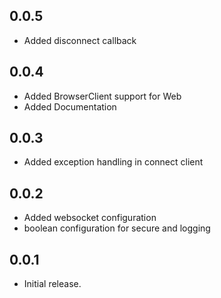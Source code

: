 ## 0.0.5

- Added disconnect callback

## 0.0.4

- Added BrowserClient support for Web
- Added Documentation

## 0.0.3

- Added exception handling in connect client

## 0.0.2

- Added websocket configuration
- boolean configuration for secure and logging

## 0.0.1

- Initial release.
